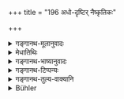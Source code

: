 +++
title = "196 अधो-दृष्टिर् नैष्कृतिकः"

+++

<details><summary>गङ्गानथ-मूलानुवादः</summary>

With eyes cast downwards, of cruel disposition, intent upon the accomplishment of his own ends, dishonest and falsely humble;—such is the Brāhmaṇa ‘who behaves like the heron’.—(196)
</details>

<details><summary>मेधातिथिः</summary>

**बकव्रत**लक्षणम् अधोनिरीक्षणम् । अथ वा नीचदृष्टिः । नीचो दीनः । सर्वदैव व्यापारयति कथंचित् कुतश्चन लभते ऽधमाद् अपि गृह्णाति । **निष्कृतिर्** निष्ठुरता, तया चरति तत्प्रधानो **नैष्कृतिको** ऽसम्यग्भाषी । अलीकविनीतः श्रयति प्रश्रयं नम्रतां कार्ये तु व्याघातकः । बिडालो ऽलीकनिद्रां करोत्य् आमिषं जिघृक्षन् । एवं सोपधौ धर्मचरणो बैडालव्रतिक उक्तः । 

- तथैव **बकव्रतचरो** ऽपि । बका हि मत्स्यान् गृह्णन्तो जलचरेष्व् अवज्ञां दर्शयन्ति । अथ च मत्स्यग्रहणबुद्धय एव । व्रतेन शीलितं कर्मोच्यते । 

- प्रदर्शितं पदानाम् अपौनरुक्त्यम् । अथापि स्याल् लक्षणत्वाद् अदोषः । अविज्ञातं हि लक्षणं भवति । पौनःपुन्याभिधानेन सुग्रहो ऽर्थो भवति । 

- <u>कः</u> पुनः बैडालव्रतिकबकव्रतिकयोर् भेदः । 

- <u>उच्यते</u> । अयं स्वार्थसाधनपरो नान्यस्य कार्यं विहन्ति । पूर्वस् तु मात्सर्यात् स्वार्थसिद्धाव् असत्याम् अपि परस्य नाशयति ॥ ४.१९६ ॥
</details>

<details><summary>गङ्गानथ-भाष्यानुवादः</summary>

‘Looking downwards’ is a mark of ‘heron-like behaviour.’ Or, the term, ‘*adhodṛṣṭih*’ may mean ‘whose ideas are ‘*nīca*,’ *i.e., mean*; he who is ever ready to do anything, who accepts gifts even from the lowest persons.

‘*Niṣkṛti*’ is cruelty; he, in whom this is the principal factor, is called ‘*niṣkṛtika*,’ ‘cruel,’ he who talks in an improper manner.

‘*Falsely humble*,’—who shows himself to be extremely gentle and harmless, but, in actual practice, turns out to be most harmful. For example, the cat pretends to be asleep, when intent upon catching its prey; similarly, the person whose righteousness is mingled with deceit, has been called ‘*a man of cat-like behaviour*.’ So also with the expression, ‘*of heron-like behaviour*:’ When seeking to catch fish, herons pretend to show as if they were taking no notice of the creatures in water, and yet all the time they are intent upon catching the fish.

The term ‘*vrata*’ denotes *habit*.

It has been shown above how there is no repetition in the several parts of the verses. Even if there were some real repetitions, there would be nothing wrong in this, as the verses contain definitions (of two distinct characters); and the repeated assertions make the fact more easily intelligible.

“What is the difference between the *cat-like* and the *heron-like* behaviour!”

We explain as follows:—The latter (one who is *heron-like*) is bent upon accomplishing his own ends, he does not thwart the purposes of other men; while the former (one who is *cat-like*), thwarts the purpose of other people, through sheer jealousy, even though his own interests be not served by it—(196).
</details>

<details><summary>गङ्गानथ-टिप्पन्यः</summary>

This verse is quoted in Mitākṣarā (on 1.130);—in *Aparārka* (p. 170), which explains ‘*śaṭha*’ as ‘stuck up’;—and in *Saṃskāramayūkha* (p. 66).
</details>

<details><summary>गङ्गानथ-तुल्य-वाक्यानि</summary>

**(verses 4.195-199)  
**

See Comparative notes for [Verse 4.195].
</details>

<details><summary>Bühler</summary>

196	That Brahmana, who with downcast look, of a cruel disposition, is solely intent on attaining his own ends, dishonest and falsely gentle, is one who acts like a heron.
</details>
